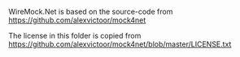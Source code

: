 WireMock.Net is based on the source-code from https://github.com/alexvictoor/mock4net

The license in this folder is copied from https://github.com/alexvictoor/mock4net/blob/master/LICENSE.txt